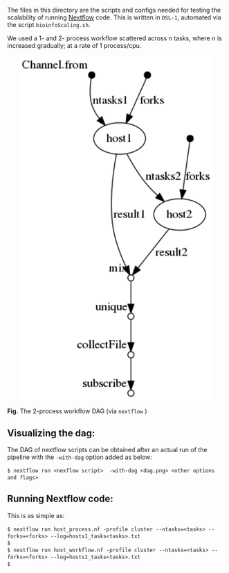 
The files in this directory are the scripts and configs needed for testing the scalability of running [Nextflow](https://www.nextflow.io/) code. This is written in `DSL-1`, automated via the script `bioinfoScaling.sh`.

We used a 1- and 2- process workflow scattered across n tasks, where n is increased gradually; at a rate of 1 process/cpu.

<p align="center">
  <img src="dag_nf_hosts_workflow.png" width =450>
</p>

**Fig.** The 2-process workflow DAG (via `nextflow` )


## Visualizing the dag:

The DAG of nextflow scripts can be obtained after an actual run of the pipeline with the `-with-dag` option added as below:

```
$ nextflow run <nexflow script>  -with-dag <dag.png> <other options and flags>
``` 

## Running Nextflow code:

This is as simple as:
```
$ nextflow run host_process.nf -profile cluster --ntasks=<tasks> --forks=<forks> --log=hosts1_tasks<tasks>.txt
$
$ nextflow run host_workflow.nf -profile cluster --ntasks=<tasks> --forks=<forks> --log=hosts1_tasks<tasks>.txt
$ 
```



